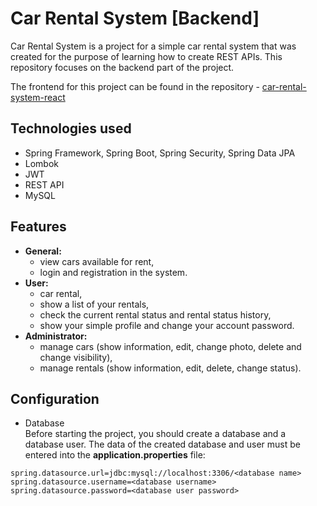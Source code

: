 # Car Rental System [Backend]
Car Rental System is a project for a simple car rental system that was created for the purpose of learning how to create REST APIs. 
This repository focuses on the backend part of the project.

The frontend for this project can be found in the repository - [car-rental-system-react](https://github.com/Mr-Victor16/car-rental-system-react)

## Technologies used
+ Spring Framework, Spring Boot, Spring Security, Spring Data JPA
+ Lombok
+ JWT
+ REST API
+ MySQL

## Features
+ **General:**
  + view cars available for rent,
  + login and registration in the system.
+ **User:**
  + car rental,
  + show a list of your rentals,
  + check the current rental status and rental status history,
  + show your simple profile and change your account password.
+ **Administrator:**
  + manage cars (show information, edit, change photo, delete and change visibility),
  + manage rentals (show information, edit, delete, change status).

## Configuration
+ Database  
Before starting the project, you should create a database and a database user. The data of the created database and user must be entered into the **application.properties** file:
```agsl
spring.datasource.url=jdbc:mysql://localhost:3306/<database name>
spring.datasource.username=<database username>
spring.datasource.password=<database user password>
```